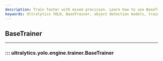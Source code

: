 ```yaml
---
description: Train faster with mixed precision. Learn how to use BaseTrainer with Advanced Mixed Precision to optimize YOLOv3 and YOLOv4 models.
keywords: Ultralytics YOLO, BaseTrainer, object detection models, training guide
---
```


## BaseTrainer
---
### ::: ultralytics.yolo.engine.trainer.BaseTrainer
<br><br>
